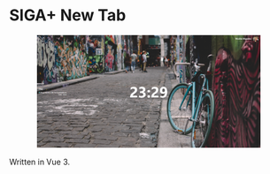 # SIGA+ New Tab

<p align="middle">
<img  width="80%" src="https://github.com/nicomigueles/siga-plus/blob/master/assets/newtab.png">
</p>

Written in Vue 3.
